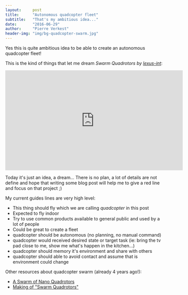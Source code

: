 ```yaml
---
layout:     post
title:      "Autonomous quadcopter fleet"
subtitle:   "That's my ambitious idea..."
date:       "2016-06-29"
author:     "Pierre Verkest"
header-img: "img/bg-quadcopter-swarm.jpg"
---
```


Yes this is quite ambitious idea to be able to create an autonomous
quadcopter fleet!

This is the kind of things that let me dream *Swarm Quadrotors by
[lexus-int](http://www.lexus-int.com/amazinginmotion/)*:

<iframe
    width="560"
    height="315"
    src="https://www.youtube.com/embed/uj0v1BgzUdc"
    frameborder="0"
    allowfullscreen>
</iframe>

Today it's just an idea, a dream... There is no plan, a lot of details
are not define and hope that writing some blog post will help me to give
a red line and focus on that project ;)

My current guides lines are very high level:

* This thing should fly which we are calling *quadcopter* in this post
* Expected to fly indoor
* Try to use common products available to general public and used by a
  lot of people
* Could be great to create a fleet
* quadcopter should be autonomous (no planning, no manual command)
* quadcopter would received desired state or target task (ie: bring the
  tv pad close to me, show me what's happen in the kitchen...)
* quadcopter should memory it's environment and share with others
* quadcopter should able to avoid contact and assume that is environment
  could change

Other resources about quadcopter swarm (already 4 years ago!):
* [A Swarm of Nano Quadrotors](https://youtu.be/YQIMGV5vtd4)
* [Making of "Swarm Quadrotors"](https://youtu.be/M1ShuAEIfGw)
